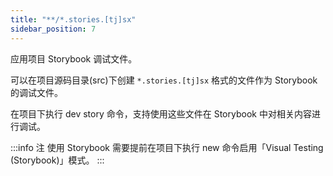 ```yaml
---
title: "**/*.stories.[tj]sx"
sidebar_position: 7
---
```


应用项目 Storybook 调试文件。

可以在项目源码目录(src)下创建 `*.stories.[tj]sx` 格式的文件作为 Storybook 的调试文件。

在项目下执行 dev story 命令，支持使用这些文件在 Storybook 中对相关内容进行调试。

:::info 注
使用 Storybook 需要提前在项目下执行 new 命令启用「Visual Testing (Storybook)」模式。
:::
